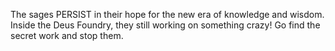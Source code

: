 The sages PERSIST in their hope for the new era of knowledge and wisdom. Inside the Deus Foundry, they still working on something crazy! Go find the secret work and stop them.
